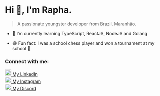 # Hi 👋, I'm Rapha.
> A passionate youngster developer from Brazil, Maranhão.

- 🌱 I’m currently learning TypeScript, ReactJS, NodeJS and Golang

- 😄 Fun fact: I was a school chess player and won a tournament at my school 🤷 

<h3 align="left">Connect with me:</h3>
<div>
  <a href="https://linkedin.com/in/raphaeldevs" target="_blank">
    <img
      src="https://raw.githubusercontent.com/rahuldkjain/github-profile-readme-generator/master/src/images/icons/Social/linked-in-alt.svg"
      alt="raphaeldevs"
      width="20"
    />
    My LinkedIn
  </a>
</div>

<div>
<a href="https://instagram.com/raphaelde.oliveira" target="_blank">
    <img
      src="https://raw.githubusercontent.com/rahuldkjain/github-profile-readme-generator/master/src/images/icons/Social/instagram.svg"
      alt="raphaelde.oliveira"
      width="20"
    />
    My Instagram
  </a>
</div>

<div>
  <a href="https://discord.com/users/711665308120645685" target="_blank">
    <img
      src="https://raw.githubusercontent.com/rahuldkjain/github-profile-readme-generator/master/src/images/icons/Social/discord.svg"
      alt="raphaeldevs#0457"
      width="20"
    />
    My Discord
  </a>
</div>
